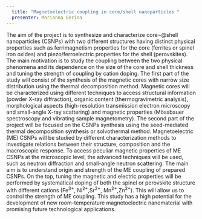 ```yaml
---
  title: "Magnetoelectric coupling in core/shell nanoparticles "
  presenter: Marianna Gerina
---
```

The aim of the project is to synthesize and characterize core¬@shell nanoparticles (CSNPs) with two different structures having distinct physical properties such as ferrimagnetism properties for the core (ferrites or spinel iron oxides) and piezo/ferroelectric properties for the shell (perovskites). The main motivation is to study the coupling between the two physical phenomena and its dependence on the size of the core and shell thickness and tuning the strength of coupling by cation doping. The first part of the study will consist of the synthesis of the magnetic cores with narrow size distribution using the thermal decomposition method. Magnetic cores will be characterized using different techniques to access structural information (powder X-ray diffraction), organic content (thermogravimetric analysis), morphological aspects (high-resolution transmission electron microscopy and small-angle X-ray scattering) and magnetic properties (Mössbauer spectroscopy and vibrating sample magnetometry). The second part of the project will be focused on the CSNPs synthesis using the seed-mediated thermal decomposition synthesis or solvothermal method. Magnetoelectric (ME) CSNPs will be studied by different characterization methods to investigate relations between their structure, composition and the macroscopic response. To access peculiar magnetic properties of ME CSNPs at the microscopic level, the advanced techniques will be used, such as neutron diffraction and small-angle neutron scattering. The main aim is to understand origin and strength of the ME coupling of prepared CSNPs. On the top, tuning the magnetic and electric properties will be performed by systematical doping of both the spinel or perovskite structure with different cations (Fe<sup>3+</sup>, Ni<sup>2+</sup>,Sr<sup>2+</sup>, Mn<sup>2+</sup>,Zn<sup>2+</sup>). This will allow us to control the strength of ME coupling.  This study has a high potential for the development of new room-temperature magnetoelectric nanomaterial with promising future technological applications.